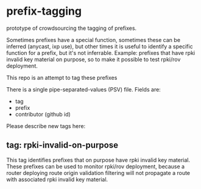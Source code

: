 # prefix-tagging
prototype of crowdsourcing the tagging of prefixes.

Sometimes prefixes have a special function, sometimes these can be inferred (anycast, ixp use), but other times it is useful to identify a specific function for a prefix, but it's not inferrable. Example: prefixes that have rpki invalid key material on purpose, so to make it possible to test rpki/rov deployment.

This repo is an attempt to tag these prefixes

There is a single pipe-separated-values (PSV) file. Fields are:
* tag
* prefix
* contributor (github id)

Please describe new tags here:

## tag: rpki-invalid-on-purpose

This tag identifies prefixes that on purpose have rpki invalid key material. These prefixes can be used to monitor rpki/rov deployment, because a router deploying route origin validation filtering will not propagate a route with associated rpki invalid key material.
